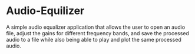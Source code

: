 # Audio-Equilizer
A simple audio equalizer application that allows the user to open an audio file, adjust the gains for different frequency bands, and save the processed audio to a file while also being able to play and plot the same processed audio.
